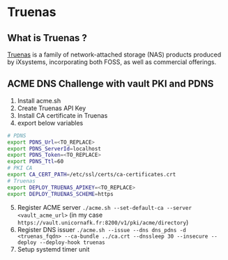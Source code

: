 # Truenas

## What is Truenas ?

[Truenas](https://www.truenas.com/) is a family of network-attached storage (NAS) products produced by iXsystems, incorporating both FOSS, as well as commercial offerings.

## ACME DNS Challenge with vault PKI and PDNS

1) Install acme.sh
2) Create Truenas API Key
3) Install CA certificate in Truenas
4) export below variables

```bash
# PDNS
export PDNS_Url=<TO_REPLACE>
export PDNS_ServerId=localhost
export PDNS_Token=<TO_REPLACE>
export PDNS_Ttl=60
# PKI CA
export CA_CERT_PATH=/etc/ssl/certs/ca-certificates.crt
# Truenas
export DEPLOY_TRUENAS_APIKEY=<TO_REPLACE>
export DEPLOY_TRUENAS_SCHEME=https
```

5) Register ACME server `./acme.sh --set-default-ca --server <vault_acme_url>` (in my case `https://vault.unicornafk.fr:8200/v1/pki/acme/directory`)
6) Register DNS issuer `./acme.sh --issue --dns dns_pdns -d <truenas_fqdn> --ca-bundle ../ca.crt --dnssleep 30 --insecure --deploy --deploy-hook truenas`
7) Setup systemd timer unit
